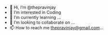 - 👋 Hi, I’m @thepravinjay
- 👀 I’m interested in Coding
- 🌱 I’m currently learning ...
- 💞️ I’m looking to collaborate on ...
- 📫 How to reach me thepravinjay@gmail.com...

<!---
thepravinjay/thepravinjay is a ✨ special ✨ repository because its `README.md` (this file) appears on your GitHub profile.
You can click the Preview link to take a look at your changes.
--->
